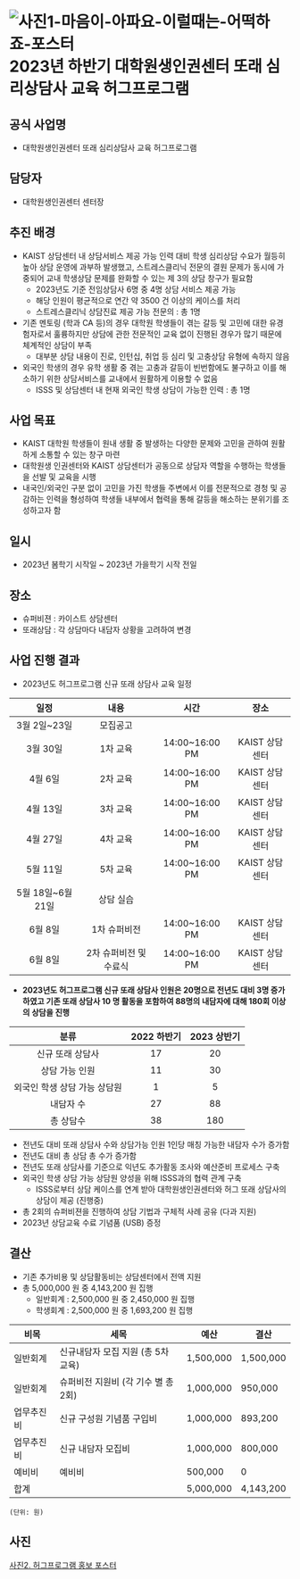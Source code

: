 ![사진1-마음이-아파요-이럴때는-어떡하죠-포스터](https://github.com/kaistgsa/CMCM/assets/62004388/0c3ad4c6-cea3-4b50-9b7a-60d2da58ebd0)﻿
2023년 하반기 대학원생인권센터 또래 심리상담사 교육 허그프로그램
===

## 공식 사업명
- 대학원생인권센터 또래 심리상담사 교육 허그프로그램

## 담당자
- 대학원생인권센터 센터장

## 추진 배경
- KAIST 상담센터 내 상담서비스 제공 가능 인력 대비 학생 심리상담 수요가 월등히 높아 상담 운영에 과부하 발생했고, 스트레스클리닉 전문의 결원 문제가 동시에 가중되어 교내 학생상담 문제를 완화할 수 있는 제 3의 상담 창구가 필요함
	- 2023년도 기준 전임상담사 6명 중 4명 상담 서비스 제공 가능
	- 해당 인원이 평균적으로 연간 약 3500 건 이상의 케이스를 처리
	- 스트레스클리닉 상담진료 제공 가능 전문의 : 총 1명
- 기존 멘토링 (학과 CA 등)의 경우 대학원 학생들이 겪는 갈등 및 고민에 대한 유경험자로서 훌륭하지만 상담에 관한 전문적인 교육 없이 진행된 경우가 많기 때문에 체계적인 상담이 부족
	- 대부분 상담 내용이 진로, 인턴십, 취업 등 심리 및 고충상담 유형에 속하지 않음
- 외국인 학생의 경우 유학 생활 중 겪는 고충과 갈등이 빈번함에도 불구하고 이를 해소하기 위한 상담서비스를 교내에서 원활하게 이용할 수 없음
	- ISSS 및 상담센터 내 현재 외국인 학생 상담이 가능한 인력 : 총 1명

## 사업 목표
-   KAIST 대학원 학생들이 원내 생활 중 발생하는 다양한 문제와 고민을 관하여 원활하게 소통할 수 있는 창구 마련
-   대학원생 인권센터와 KAIST 상담센터가 공동으로 상담자 역할을 수행하는 학생들을 선발 및 교육을 시행
-   내국인/외국인 구분 없이 고민을 가진 학생들 주변에서 이를 전문적으로 경청 및 공감하는 인력을 형성하여 학생들 내부에서 협력을 통해 갈등을 해소하는 분위기를 조성하고자 함

## 일시
- 2023년 봄학기 시작일 ~ 2023년 가을학기 시작 전일

## 장소
- 슈퍼비젼 : 카이스트 상담센터
- 또래상담 : 각 상담마다 내담자 상황을 고려하여 변경

## 사업 진행 결과
- 2023년도 허그프로그램 신규 또래 상담사 교육 일정

|  **일정** |   **내용**   | **시간** | **장소** |
|:----------:|:------------:|:--------:|:--------:|
|	3월 2일~23일	|	모집공고	|
|	3월 30일	| 1차 교육 |	14:00~16:00 PM	|	KAIST 상담센터	|
|	4월 6일	| 2차 교육 |	14:00~16:00 PM	|	KAIST 상담센터	|
|	4월 13일	| 3차 교육 |	14:00~16:00 PM	|	KAIST 상담센터	|
|	4월 27일	| 4차 교육 |	14:00~16:00 PM	|	KAIST 상담센터	|
|	5월 11일	| 5차 교육 | 14:00~16:00 PM	|	KAIST 상담센터	|
|	5월 18일~6월 21일	| 상담 실습 | 	|		|
|	6월 8일	| 1차 슈퍼비전 | 14:00~16:00 PM	|	KAIST 상담센터	|
|	6월 8일	| 2차 슈퍼비전 및 수료식 | 14:00~16:00 PM	|	KAIST 상담센터	|

- **2023년도 허그프로그램 신규 또래 상담사 인원은 20명으로 전년도 대비 3명 증가하였고 기존 또래 상담사 10 명 활동을 포함하여 88명의 내담자에 대해 180회 이상의 상담을 진행**

|   **분류**   | **2022 하반기** | **2023 상반기** |
|:----------:|:------------:|:--------:|
|	신규 또래 상담사	|	17	|	20
| 상담 가능 인원 |	11	|	30	|
| 외국인 학생 상담 가능 상담원 |	1	|	5	|
| 내담자 수 |	27	|	88	|
| 총 상담수 |	38	|	180	|

- 전년도 대비 또래 상담사 수와 상담가능 인원 1인당 매칭 가능한 내담자 수가 증가함
- 전년도 대비 총 상담 총 수가 증가함
- 전년도 또래 상담사를 기준으로 익년도 추가활동 조사와 예산준비 프로세스 구축
- 외국인 학생 상담 가능 상담원 양성을 위해 ISSS과의 협력 관계 구축
	- ISSS로부터 상담 케이스를 연계 받아 대학원생인권센터와 허그 또래 상담사의 상담이 제공 (진행중)
- 총 2회의 슈퍼비젼을 진행하여 상담 기법과 구체적 사례 공유 (다과 지원)
- 2023년 상담교육 수료 기념품 (USB) 증정

## 결산
- 기존 추가비용 및 상담활동비는 상담센터에서 전액 지원
- 총 5,000,000 원 중 4,143,200 원 집행
	- 일반회계 : 2,500,000 원 중 2,450,000 원 집행
	- 학생회계 : 2,500,000 원 중 1,693,200 원 집행

|   비목  |  세목  |  예산  |   결산  |  
|---|---|---|---|
|   일반회계  |  신규내담자 모집 지원 (총 5차 교육)  |  1,500,000	|   1,500,000  |  
|   일반회계  | 슈퍼비전 지원비 (각 기수 별 총 2회)    |	1,000,000	|  950,000   |  
|   업무추진비  | 신규 구성원 기념품 구입비    |  1,000,000   |  893,200   |
|   업무추진비  | 신규 내담자 모집비    |  1,000,000   |  800,000   |
|   예비비  | 예비비    |  500,000   |  0   |  
|   합계  |     |  5,000,000   |  4,143,200   |   
	(단위: 원)

## 사진
[사진2. 허그프로그램 홍보 포스터](보고안건/사진2-허그프로그램-홍보-포스터.png)
